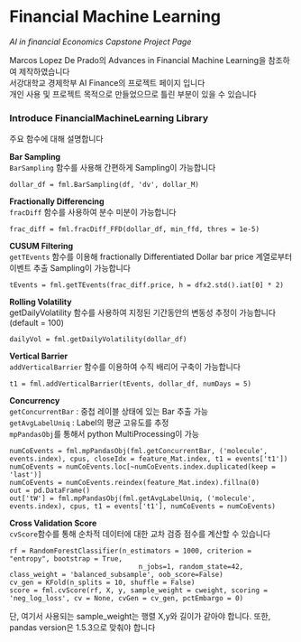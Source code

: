 # Financial Machine Learning
*AI in financial Economics Capstone Project Page*

Marcos Lopez De Prado의 Advances in Financial Machine Learning을 참조하여 제작하였습니다<br>
서강대학교 경제학부 AI Finance의 프로젝트 페이지 입니다 <br>
개인 사용 및 프로젝트 목적으로 만들었으므로 틀린 부분이 있을 수 있습니다

### Introduce FinancialMachineLearning Library
주요 함수에 대해 설명합니다

**Bar Sampling**<br>
`BarSampling` 함수를 사용해 간편하게 Sampling이 가능합니다

```angular2html
dollar_df = fml.BarSampling(df, 'dv', dollar_M)
```

**Fractionally Differencing**<br>
`fracDiff` 함수를 사용하여 분수 미분이 가능합니다

```angular2html
frac_diff = fml.fracDiff_FFD(dollar_df, min_ffd, thres = 1e-5)
```

**CUSUM Filtering**<br>
`getTEvents` 함수를 이용해 fractionally Differentiated Dollar bar price 계열로부터 이벤트 추출 Sampling이 가능합니다

```angular2html
tEvents = fml.getTEvents(frac_diff.price, h = dfx2.std().iat[0] * 2)
```

**Rolling Volatility**<br>
getDailyVolatility 함수를 사용하여 지정된 기간동안의 변동성 추정이 가능합니다(default = 100)
```angular2html
dailyVol = fml.getDailyVolatility(dollar_df)
```

**Vertical Barrier**<br>
`addVerticalBarrier` 함수를 이용하여 수직 배리어 구축이 가능합니다
```angular2html
t1 = fml.addVerticalBarrier(tEvents, dollar_df, numDays = 5)
```

**Concurrency**<br>
`getConcurrentBar` : 중첩 레이블 상태에 있는 Bar 추출 가능<br>
`getAvgLabelUniq` : Label의 평균 고유도를 추정<br>
`mpPandasObj`를 통해서 python MultiProcessing이 가능

```angular2html
numCoEvents = fml.mpPandasObj(fml.getConcurrentBar, ('molecule', events.index), cpus, closeIdx = feature_Mat.index, t1 = events['t1'])
numCoEvents = numCoEvents.loc[~numCoEvents.index.duplicated(keep = 'last')]
numCoEvents = numCoEvents.reindex(feature_Mat.index).fillna(0)
out = pd.DataFrame()
out['tW'] = fml.mpPandasObj(fml.getAvgLabelUniq, ('molecule', events.index), cpus, t1 = events['t1'], numCoEvents = numCoEvents)
```

**Cross Validation Score**<br>
`cvScore`함수를 통해 순차적 데이터에 대한 교차 검증 점수를 계산할 수 있습니다

```angular2html
rf = RandomForestClassifier(n_estimators = 1000, criterion = "entropy", bootstrap = True,
                                n_jobs=1, random_state=42, class_weight = 'balanced_subsample', oob_score=False)
cv_gen = KFold(n_splits = 10, shuffle = False)
score = fml.cvScore(rf, X, y, sample_weight = cweight, scoring = 'neg_log_loss', cv = None, cvGen = cv_gen, pctEmbargo = 0)
```
단, 여기서 사용되는 sample_weight는 행렬 X,y와 길이가 같아야 합니다. 또한, pandas version은 1.5.3으로 맞춰야 합니다